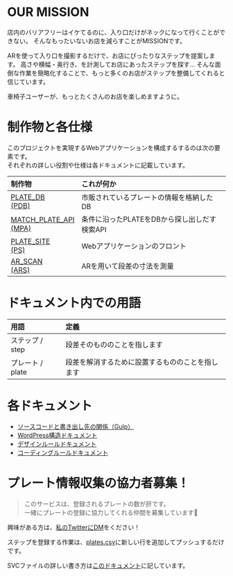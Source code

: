 # OUR MISSION
店内のバリアフリーはイケてるのに、入り口だけがネックになって行くことができない。
そんなもったいないお店を減らすことがMISSIONです。

ARを使って入り口を撮影するだけで、お店にぴったりなステップを提案します。
高さや横幅・奥行き、を計測してお店にあったステップを探す...
そんな面倒な作業を簡略化することで、もっと多くのお店がステップを整備してくれると信じています。

車椅子ユーザーが、もっとたくさんのお店を楽しめますように。

# 制作物と各仕様
このプロジェクトを実現するWebアプリケーションを構成するするのは次の要素です。<br>
それぞれの詳しい役割や仕様は各ドキュメントに記載しています。

|制作物|これが何か|
|:-|:-|
|[PLATE_DB<br>(PDB)](/Docs/PLATE_DB/plate_db.md)|市販されているプレートの情報を格納したDB|
|[MATCH_PLATE_API<br>(MPA)](/Docs/MATCH_PLATE_API/match_plate_api.md)|条件に沿ったPLATEをDBから探し出しだす検索API|
|[PLATE_SITE<br>(PS)](/Docs/PLATE_SITE/plate_site.md)|Webアプリケーションのフロント|
|[AR_SCAN<br>(ARS)](/Docs/AR_SCAN/ar_scan.md)|ARを用いて段差の寸法を測量|

# ドキュメント内での用語

|用語|定義|
|:-|:-|
|ステップ / step|段差そのもののことを指します|
|プレート / plate|段差を解消するために設置するもののことを指します|

# 各ドキュメント

- [ソースコードと書き出し先の関係（Gulp）](/Docs/gulp_setting.md)
- [WordPress構造ドキュメント](/Docs/wordpress.md)
- [デザインルールドキュメント](/Docs/design_rule.md)
- [コーディングルールドキュメント](/Docs/coding_rule.md)

# プレート情報収集の協力者募集！

>このサービスは、登録されるプレートの数が肝です。<br>
一緒にプレートの登録に協力してくれる仲間を募集しています🎉

興味がある方は、[私のTwitterにDM](https://twitter.com/nlavp)をください！

ステップを登録する作業は、[plates.csv](/Code/PLATE_DB/plates.csv)に新しい行を追加してプッシュするだけです。

SVCファイルの詳しい書き方は[このドキュメント](/Docs/PLATE_DB/CSV_rule.md)に記しています。